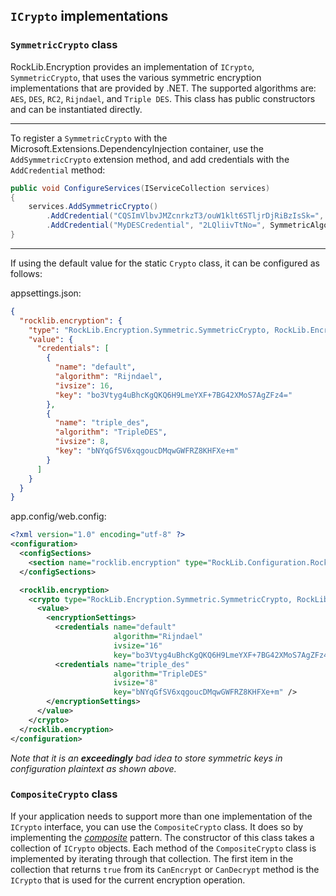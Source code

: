 ## `ICrypto` implementations

### `SymmetricCrypto` class

RockLib.Encryption provides an implementation of `ICrypto`, `SymmetricCrypto`, that uses the various symmetric encryption implementations that are provided by .NET. The supported algorithms are: `AES`, `DES`, `RC2`, `Rijndael`, and `Triple DES`. This class has public constructors and can be instantiated directly.

---

To register a `SymmetricCrypto` with the Microsoft.Extensions.DependencyInjection container, use the `AddSymmetricCrypto` extension method, and add credentials with the `AddCredential` method:

```c#
public void ConfigureServices(IServiceCollection services)
{
    services.AddSymmetricCrypto()
        .AddCredential("CQSImVlbvJMZcnrkzT3/ouW1klt6STljrDjRiBzIsSk=", SymmetricAlgorithm.Rijndael) // This is the default (unnamed) credential.
        .AddCredential("MyDESCredential", "2LQliivTtNo=", SymmetricAlgorithm.DES, 8); // This credential is named "MyDESCredential".
}
```

---

If using the default value for the static `Crypto` class, it can be configured as follows:

appsettings.json:

```json
{
  "rocklib.encryption": {
    "type": "RockLib.Encryption.Symmetric.SymmetricCrypto, RockLib.Encryption",
    "value": {
      "credentials": [
        {
          "name": "default",
          "algorithm": "Rijndael",
          "ivsize": 16,
          "key": "bo3Vtyg4uBhcKgQKQ6H9LmeYXF+7BG42XMoS7AgZFz4="
        },
        {
          "name": "triple_des",
          "algorithm": "TripleDES",
          "ivsize": 8,
          "key": "bNYqGfSV6xqgoucDMqwGWFRZ8KHFXe+m"
        }
      ]
    }
  }
}
```

app.config/web.config:

```xml
<?xml version="1.0" encoding="utf-8" ?>
<configuration>
  <configSections>
    <section name="rocklib.encryption" type="RockLib.Configuration.RockLibConfigurationSection, RockLib.Configuration" />
  </configSections>

  <rocklib.encryption>
    <crypto type="RockLib.Encryption.Symmetric.SymmetricCrypto, RockLib.Encryption">
      <value>
        <encryptionSettings>
          <credentials name="default"
                       algorithm="Rijndael"
                       ivsize="16"
                       key="bo3Vtyg4uBhcKgQKQ6H9LmeYXF+7BG42XMoS7AgZFz4=" />
          <credentials name="triple_des"
                       algorithm="TripleDES"
                       ivsize="8"
                       key="bNYqGfSV6xqgoucDMqwGWFRZ8KHFXe+m" />
        </encryptionSettings>
      </value>
    </crypto>
  </rocklib.encryption>
</configuration>
```

_Note that it is an **exceedingly** bad idea to store symmetric keys in configuration plaintext as shown above._

### `CompositeCrypto` class

If your application needs to support more than one implementation of the `ICrypto` interface, you can use the `CompositeCrypto` class.
It does so by implementing the [_composite_](http://www.blackwasp.co.uk/Composite.aspx) pattern. The constructor of this class takes a collection of `ICrypto` objects. Each method of the `CompositeCrypto` class is implemented by iterating through that collection. The first item in the collection that returns `true` from its `CanEncrypt` or `CanDecrypt` method is the `ICrypto` that is used for the current encryption operation.
